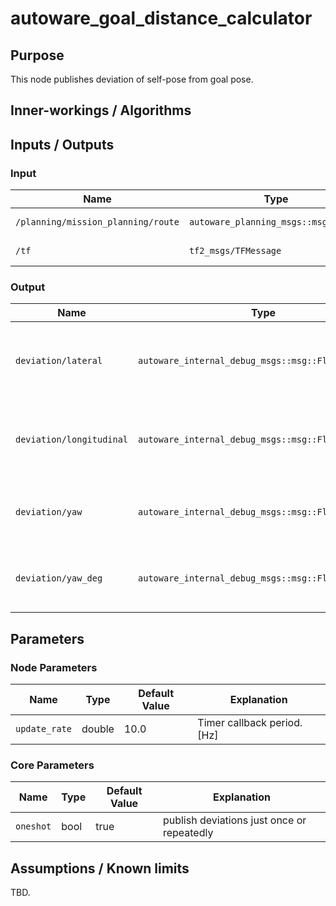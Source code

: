 # autoware_goal_distance_calculator

## Purpose

This node publishes deviation of self-pose from goal pose.

## Inner-workings / Algorithms

## Inputs / Outputs

### Input

| Name                               | Type                                 | Description           |
| ---------------------------------- | ------------------------------------ | --------------------- |
| `/planning/mission_planning/route` | `autoware_planning_msgs::msg::Route` | Used to get goal pose |
| `/tf`                              | `tf2_msgs/TFMessage`                 | TF (self-pose)        |

### Output

| Name                     | Type                                                | Description                                                   |
| ------------------------ | --------------------------------------------------- | ------------------------------------------------------------- |
| `deviation/lateral`      | `autoware_internal_debug_msgs::msg::Float64Stamped` | publish lateral deviation of self-pose from goal pose[m]      |
| `deviation/longitudinal` | `autoware_internal_debug_msgs::msg::Float64Stamped` | publish longitudinal deviation of self-pose from goal pose[m] |
| `deviation/yaw`          | `autoware_internal_debug_msgs::msg::Float64Stamped` | publish yaw deviation of self-pose from goal pose[rad]        |
| `deviation/yaw_deg`      | `autoware_internal_debug_msgs::msg::Float64Stamped` | publish yaw deviation of self-pose from goal pose[deg]        |

## Parameters

### Node Parameters

| Name          | Type   | Default Value | Explanation                 |
| ------------- | ------ | ------------- | --------------------------- |
| `update_rate` | double | 10.0          | Timer callback period. [Hz] |

### Core Parameters

| Name      | Type | Default Value | Explanation                                |
| --------- | ---- | ------------- | ------------------------------------------ |
| `oneshot` | bool | true          | publish deviations just once or repeatedly |

## Assumptions / Known limits

TBD.
